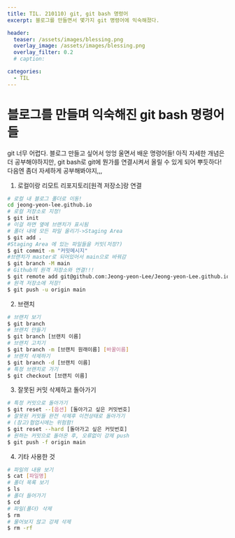 ```yaml
---
title: TIL. 210110) git, git bash 명령어
excerpt: 블로그를 만들면서 몇가지 git 명령어에 익숙해졌다.

header:
  teaser: /assets/images/blessing.png
  overlay_image: /assets/images/blessing.png
  overlay_filter: 0.2
  # caption:

categories:
  - TIL
---
```


# 블로그를 만들며 익숙해진 git bash 명령어들

git 너무 어렵다. 블로그 만들고 싶어서 엉엉 울면서 배운 명령어들! 아직 자세한 개념은 더 공부해야하지만, git bash로 git에 뭔가를 연결시켜서 올릴 수 있게 되어 뿌듯하다! 다음엔 좀더 자세하게 공부해봐야지,,,

1. 로컬이랑 리모트 리포지토리[원격 저장소]랑 연결

```bash
# 로컬 내 블로그 폴더로 이동!
cd jeong-yeon-lee.github.io
# 로컬 저장소로 지정!
$ git init
# 이걸 하면 옆에 브랜치가 표시됨
# 폴더 내에 모든 파일 올리기->Staging Area
$ git add .
#Staging Area 에 있는 파일들을 커밋(저장?)
$ git commit -m "커밋메시지"
#브랜치가 master로 되어있어서 main으로 바꿔감
$ git branch -M main
# Github의 원격 저장소와 연결!!!
$ git remote add git@github.com:Jeong-yeon-Lee/Jeong-yeon-Lee.github.io.git[원격저장소 주소]
# 원격 저장소에 저장!
$ git push -u origin main
```

2. 브랜치

```bash
# 브랜치 보기
$ git branch
# 브랜치 만들기
$ git branch [브랜치 이름]
# 브랜치 고치기
$ git branch -m [브랜치 원래이름] [바꿀이름]
# 브랜치 삭제하기
$ git branch -d [브랜치 이름]
# 특정 브랜치로 가기
$ git checkout [브랜치 이름]
```

3. 잘못된 커밋 삭제하고 돌아가기

```bash
# 특정 커밋으로 돌아가기
$ git reset --[옵션] [돌아가고 싶은 커밋번호]
# 잘못된 커밋들 완전 삭제후 이전상태로 돌아가기
# (참고)협업시에는 위험함!
$ git reset --hard [돌아가고 싶은 커밋번호]
# 원하는 커밋으로 돌아온 후, 오류없이 강제 push
$ git push -f origin main

```

4. 기타 사용한 것

```bash
# 파일의 내용 보기
$ cat [파일명]
# 폴더 목록 보기
$ ls
# 폴더 들어가기
$ cd
# 파일(폴더) 삭제
$ rm
# 물어보지 않고 강제 삭제
$ rm -rf
```
